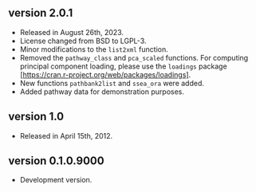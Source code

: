 ## version 2.0.1

- Released in August 26th, 2023.
- License changed from BSD to LGPL-3.
- Minor modifications to the `list2xml` function.
- Removed the `pathway_class` and `pca_scaled` functions. For computing principal component loading, please use the `loadings` package  [https://cran.r-project.org/web/packages/loadings].
- New functions `pathbank2list` and `ssea_ora` were added.
- Added pathway data for demonstration purposes.

## version 1.0

- Released in April 15th, 2012.

## version 0.1.0.9000

- Development version.
